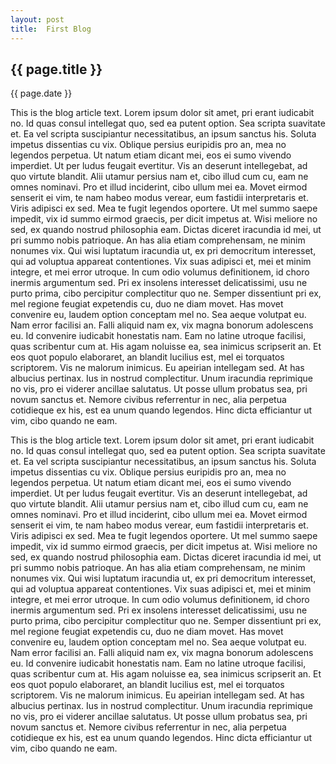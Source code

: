 ```yaml
---
layout: post
title:  First Blog
---
```


<h2 class="spacing">{{ page.title }}</h2>
<p>{{ page.date }}</p>

<p>This is the blog article text. Lorem ipsum dolor sit amet, pri erant iudicabit no. Id quas consul intellegat quo, sed ea putent option. Sea scripta suavitate et. Ea vel scripta suscipiantur necessitatibus, an ipsum sanctus his. 
      Soluta impetus dissentias cu vix. Oblique persius euripidis pro an, mea no legendos perpetua. Ut natum etiam dicant mei, eos ei sumo vivendo imperdiet. Ut per ludus feugait evertitur. Vis an deserunt intellegebat, ad quo virtute blandit.
      Alii utamur persius nam et, cibo illud cum cu, eam ne omnes nominavi. Pro et illud inciderint, cibo ullum mei ea. Movet eirmod senserit ei vim, te nam habeo modus verear, eum fastidii interpretaris et. Viris adipisci ex sed.
      Mea te fugit legendos oportere. Ut mel summo saepe impedit, vix id summo eirmod graecis, per dicit impetus at. Wisi meliore no sed, ex quando nostrud philosophia eam. Dictas diceret iracundia id mei, ut pri summo nobis patrioque. An has alia etiam comprehensam, ne minim nonumes vix.
      Qui wisi luptatum iracundia ut, ex pri democritum interesset, qui ad voluptua appareat contentiones. Vix suas adipisci et, mei et minim integre, et mei error utroque. In cum odio volumus definitionem, id choro inermis argumentum sed. Pri ex insolens interesset delicatissimi, usu ne purto prima, cibo percipitur complectitur quo ne.
      Semper dissentiunt pri ex, mel regione feugiat expetendis cu, duo ne diam movet. Has movet convenire eu, laudem option conceptam mel no. Sea aeque volutpat eu. Nam error facilisi an. Falli aliquid nam ex, vix magna bonorum adolescens eu.
      Id convenire iudicabit honestatis nam. Eam no latine utroque facilisi, quas scribentur cum at. His agam noluisse ea, sea inimicus scripserit an. Et eos quot populo elaboraret, an blandit lucilius est, mel ei torquatos scriptorem. Vis ne malorum inimicus. Eu apeirian intellegam sed.
      At has albucius pertinax. Ius in nostrud complectitur. Unum iracundia reprimique no vis, pro ei viderer ancillae salutatus. Ut posse ullum probatus sea, pri novum sanctus et. Nemore civibus referrentur in nec, alia perpetua cotidieque ex his, est ea unum quando legendos. Hinc dicta efficiantur ut vim, cibo quando ne eam.</p>
      <p>This is the blog article text. Lorem ipsum dolor sit amet, pri erant iudicabit no. Id quas consul intellegat quo, sed ea putent option. Sea scripta suavitate et. Ea vel scripta suscipiantur necessitatibus, an ipsum sanctus his. 
      Soluta impetus dissentias cu vix. Oblique persius euripidis pro an, mea no legendos perpetua. Ut natum etiam dicant mei, eos ei sumo vivendo imperdiet. Ut per ludus feugait evertitur. Vis an deserunt intellegebat, ad quo virtute blandit.
      Alii utamur persius nam et, cibo illud cum cu, eam ne omnes nominavi. Pro et illud inciderint, cibo ullum mei ea. Movet eirmod senserit ei vim, te nam habeo modus verear, eum fastidii interpretaris et. Viris adipisci ex sed.
      Mea te fugit legendos oportere. Ut mel summo saepe impedit, vix id summo eirmod graecis, per dicit impetus at. Wisi meliore no sed, ex quando nostrud philosophia eam. Dictas diceret iracundia id mei, ut pri summo nobis patrioque. An has alia etiam comprehensam, ne minim nonumes vix.
      Qui wisi luptatum iracundia ut, ex pri democritum interesset, qui ad voluptua appareat contentiones. Vix suas adipisci et, mei et minim integre, et mei error utroque. In cum odio volumus definitionem, id choro inermis argumentum sed. Pri ex insolens interesset delicatissimi, usu ne purto prima, cibo percipitur complectitur quo ne.
      Semper dissentiunt pri ex, mel regione feugiat expetendis cu, duo ne diam movet. Has movet convenire eu, laudem option conceptam mel no. Sea aeque volutpat eu. Nam error facilisi an. Falli aliquid nam ex, vix magna bonorum adolescens eu.
      Id convenire iudicabit honestatis nam. Eam no latine utroque facilisi, quas scribentur cum at. His agam noluisse ea, sea inimicus scripserit an. Et eos quot populo elaboraret, an blandit lucilius est, mel ei torquatos scriptorem. Vis ne malorum inimicus. Eu apeirian intellegam sed.
      At has albucius pertinax. Ius in nostrud complectitur. Unum iracundia reprimique no vis, pro ei viderer ancillae salutatus. Ut posse ullum probatus sea, pri novum sanctus et. Nemore civibus referrentur in nec, alia perpetua cotidieque ex his, est ea unum quando legendos. Hinc dicta efficiantur ut vim, cibo quando ne eam.</p>
